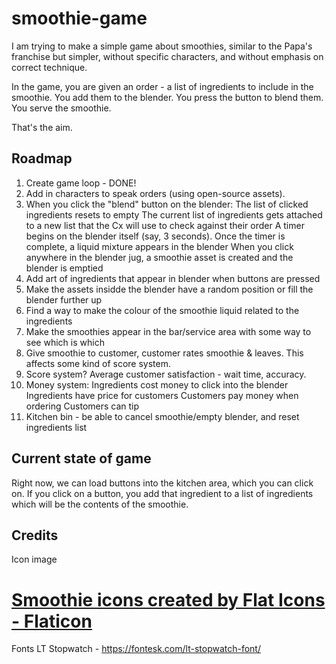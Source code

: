 # smoothie-game

I am trying to make a simple game about smoothies, similar to the Papa's franchise but simpler, without specific characters, and without emphasis on correct technique.

In the game, you are given an order - a list of ingredients to include in the smoothie. You add them to the blender. You press the button to blend them. You serve the smoothie. 

That's the aim.

## Roadmap

1. Create game loop - DONE!
2. Add in characters to speak orders (using open-source assets).
3. When you click the "blend" button on the blender:
    The list of clicked ingredients resets to empty
    The current list of ingredients gets attached to a new list that the Cx will use to check against their order
    A timer begins on the blender itself (say, 3 seconds).
    Once the timer is complete, a liquid mixture appears in the blender
    When you click anywhere in the blender jug, a smoothie asset is created and the blender is emptied
4. Add art of ingredients that appear in blender when buttons are pressed
5. Make the assets insidde the blender have a random position or fill the blender further up
6. Find a way to make the colour of the smoothie liquid related to the ingredients
7. Make the smoothies appear in the bar/service area with some way to see which is which
8. Give smoothie to customer, customer rates smoothie & leaves. This affects some kind of score system.
9. Score system? Average customer satisfaction - wait time, accuracy.
10. Money system:
    Ingredients cost money to click into the blender
    Ingredients have price for customers
    Customers pay money when ordering
    Customers can tip
11. Kitchen bin - be able to cancel smoothie/empty blender, and reset ingredients list


## Current state of game
Right now, we can load buttons into the kitchen area, which you can click on. If you click on a button, you add that ingredient to a list of ingredients which will be the contents of the smoothie.

## Credits

Icon image
# <a href="https://www.flaticon.com/free-icons/smoothie" title="smoothie icons">Smoothie icons created by Flat Icons - Flaticon</a>

Fonts
LT Stopwatch - https://fontesk.com/lt-stopwatch-font/

